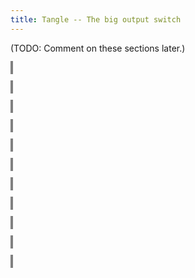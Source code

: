 ```yaml
---
title: Tangle -- The big output switch
---
```


<style>
object {
    border: 2px solid grey;
    width: 100%;
}
img {
    max-width: 100%;
}
</style>


(TODO: Comment on these sections later.)


<object type="image/svg+xml" data="tangle-112.svg"></object>


<object type="image/svg+xml" data="tangle-113.svg"></object>


<object type="image/svg+xml" data="tangle-114.svg"></object>


<object type="image/svg+xml" data="tangle-115.svg"></object>


<object type="image/svg+xml" data="tangle-116.svg"></object>


<object type="image/svg+xml" data="tangle-117.svg"></object>


<object type="image/svg+xml" data="tangle-118.svg"></object>


<object type="image/svg+xml" data="tangle-119.svg"></object>


<object type="image/svg+xml" data="tangle-120.svg"></object>


<object type="image/svg+xml" data="tangle-121.svg"></object>


<object type="image/svg+xml" data="tangle-122.svg"></object>


